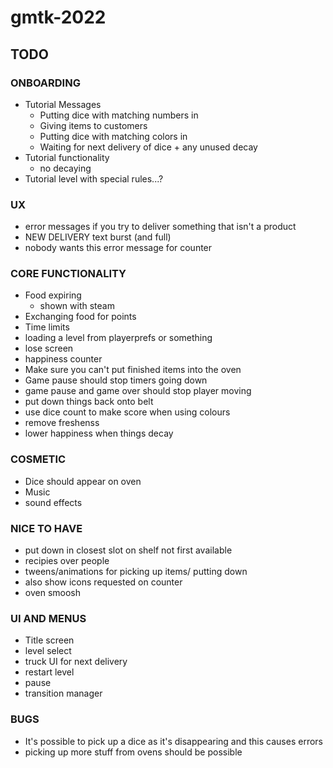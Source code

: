 # gmtk-2022

## TODO

### ONBOARDING
* Tutorial Messages
    * Putting dice with matching numbers in
    * Giving items to customers
    * Putting dice with matching colors in
    * Waiting for next delivery of dice + any unused decay
* Tutorial functionality
    * no decaying
* Tutorial level with special rules...?

### UX
* error messages if you try to deliver something that isn't a product
* NEW DELIVERY text burst (and full)
* nobody wants this error message for counter

### CORE FUNCTIONALITY
* Food expiring
    * shown with steam
* Exchanging food for points
* Time limits
* loading a level from playerprefs or something
* lose screen
* happiness counter
* Make sure you can't put finished items into the oven
* Game pause should stop timers going down
* game pause and game over should stop player moving
* put down things back onto belt
* use dice count to make score when using colours
* remove freshenss
* lower happiness when things decay

### COSMETIC
* Dice should appear on oven
* Music
* sound effects

### NICE TO HAVE
* put down in closest slot on shelf not first available
* recipies over people
* tweens/animations for picking up items/ putting down
* also show icons requested on counter
* oven smoosh

### UI AND MENUS
* Title screen
* level select
* truck UI for next delivery
* restart level
* pause
* transition manager

### BUGS
* It's possible to pick up a dice as it's disappearing and this causes errors
* picking up more stuff from ovens should be possible
